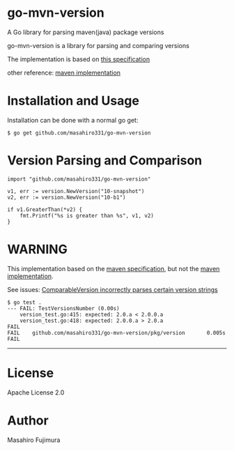 # go-mvn-version

A Go library for parsing maven(java) package versions

go-mvn-version is a library for parsing and comparing versions

The implementation is based on [this specification](https://maven.apache.org/pom.html#Version_Order_Specification)

other reference: [maven implementation](https://github.com/apache/maven/blob/master/maven-artifact/src/main/java/org/apache/maven/artifact/versioning/ComparableVersion.java)


# Installation and Usage
Installation can be done with a normal go get:

```
$ go get github.com/masahiro331/go-mvn-version
```

# Version Parsing and Comparison
```
import "github.com/masahiro331/go-mvn-version"

v1, err := version.NewVersion("10-snapshot")
v2, err := version.NewVersion("10-b1")

if v1.GreaterThan(*v2) {
    fmt.Printf("%s is greater than %s", v1, v2)
}
```

# WARNING
This implementation based on the [maven specification](https://maven.apache.org/pom.html#Version_Order_Specification), but not the [maven implementation](https://github.com/apache/maven/blob/master/maven-artifact/src/main/java/org/apache/maven/artifact/versioning/ComparableVersion.java).

See issues: [ComparableVersion incorrectly parses certain version strings](https://issues.apache.org/jira/browse/MNG-6420)
```
$ go test .
--- FAIL: TestVersionsNumber (0.00s)
    version_test.go:415: expected: 2.0.a < 2.0.0.a
    version_test.go:418: expected: 2.0.0.a > 2.0.a
FAIL
FAIL    github.com/masahiro331/go-mvn-version/pkg/version       0.005s
FAIL
```

----

# License
Apache License 2.0

# Author
Masahiro Fujimura
